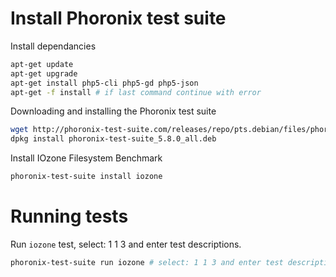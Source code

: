 # Install Phoronix test suite

Install dependancies
```bash
apt-get update
apt-get upgrade
apt-get install php5-cli php5-gd php5-json
apt-get -f install # if last command continue with error
```

Downloading and installing the Phoronix test suite
```bash
wget http://phoronix-test-suite.com/releases/repo/pts.debian/files/phoronix-test-suite_5.8.0_all.deb
dpkg install phoronix-test-suite_5.8.0_all.deb
```

Install IOzone Filesystem Benchmark
```bash
phoronix-test-suite install iozone
```

# Running tests

Run `iozone` test, select: 1 1 3 and enter test descriptions.
```bash
phoronix-test-suite run iozone # select: 1 1 3 and enter test descriptions
```
